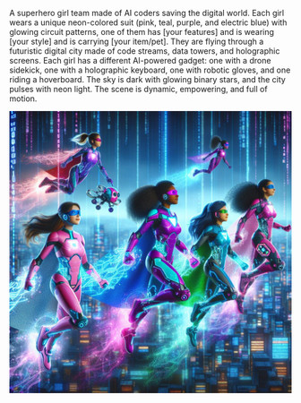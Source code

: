 A superhero girl team made of AI coders saving the digital world. Each girl wears a unique neon-colored suit (pink, teal, purple, and electric blue) with glowing circuit patterns, one of them has [your features] and is wearing [your style] and is carrying [your item/pet]. They are flying through a futuristic digital city made of code streams, data towers, and holographic screens. Each girl has a different AI-powered gadget: one with a drone sidekick, one with a holographic keyboard, one with robotic gloves, and one riding a hoverboard. The sky is dark with glowing binary stars, and the city pulses with neon light. The scene is dynamic, empowering, and full of motion.

![Girl squad](https://github.com/codess-aus/prompts/blob/9691603200fb92da792f8ce38e752f47a4b6a8d9/assets/A%20superhero%20girl%20team%20made%20of%20AI%20coders%20saving%20the%20digital%20world.%20Each%20girl%20wears%20a%20unique%20neon-colo.jpeg)

